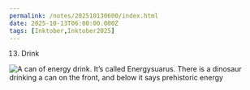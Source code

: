 ```yaml
---
permalink: /notes/202510130600/index.html
date: 2025-10-13T06:00:00.000Z
tags: [Inktober,Inktober2025]
---
```


13. Drink 

![A can of energy drink. It’s called Energysuarus. There is a dinosaur drinking a can on the front, and below it says prehistoric energy](https://cdn.rknight.me/site/2025/inktober-2025-13.jpg)